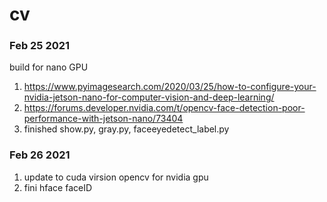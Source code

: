 # cv

### Feb 25 2021

build for nano GPU
1. https://www.pyimagesearch.com/2020/03/25/how-to-configure-your-nvidia-jetson-nano-for-computer-vision-and-deep-learning/
2. https://forums.developer.nvidia.com/t/opencv-face-detection-poor-performance-with-jetson-nano/73404
3. finished show.py, gray.py, faceeyedetect_label.py

### Feb 26 2021

1. update to cuda virsion opencv for nvidia gpu
2. fini hface faceID
